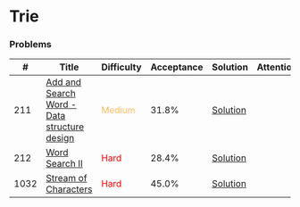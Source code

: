 Trie
===

### Problems
| #   | Title    |   Difficulty | Acceptance |Solution  | Attention |
| --- | --- | --- | --- | --- | --- |
|211 |[Add and Search Word - Data structure design](https://leetcode.com/problems/add-and-search-word-data-structure-design/) | <span style="color:#FABC60">Medium</span> | 31.8% |[Solution](../problems/211.md) |
|212 | [Word Search II](https://leetcode.com/problems/word-search-ii/) | <span style="color:red">Hard</span> | 28.4% |[Solution](../problems/212.md)||
|1032 | [Stream of Characters](https://leetcode.com/problems/stream-of-characters/) | <span style="color:red">Hard</span>| 45.0% |[Solution](../problems/1032.md) | | 
